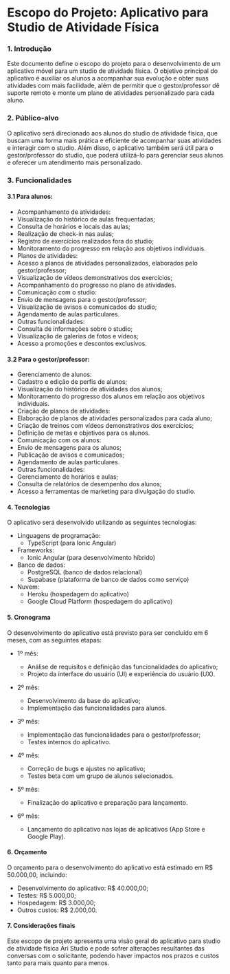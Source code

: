# Escopo do Projeto: Aplicativo para Studio de Atividade Física
### 1. Introdução

Este documento define o escopo do projeto para o desenvolvimento de um aplicativo móvel para um studio de atividade física. O objetivo principal do aplicativo é auxiliar os alunos a acompanhar sua evolução e obter suas atividades com mais facilidade, além de permitir que o gestor/professor dê suporte remoto e monte um plano de atividades personalizado para cada aluno.

### 2. Público-alvo

O aplicativo será direcionado aos alunos do studio de atividade física, que buscam uma forma mais prática e eficiente de acompanhar suas atividades e interagir com o studio. Além disso, o aplicativo também será útil para o gestor/professor do studio, que poderá utilizá-lo para gerenciar seus alunos e oferecer um atendimento mais personalizado.

### 3. Funcionalidades

#### 3.1 Para alunos:

* Acompanhamento de atividades:
* Visualização do histórico de aulas frequentadas;
* Consulta de horários e locais das aulas;
* Realização de check-in nas aulas;
* Registro de exercícios realizados fora do studio;
* Monitoramento do progresso em relação aos objetivos individuais.
* Planos de atividades:
* Acesso a planos de atividades personalizados, elaborados pelo gestor/professor;
* Visualização de vídeos demonstrativos dos exercícios;
* Acompanhamento do progresso no plano de atividades.
* Comunicação com o studio:
* Envio de mensagens para o gestor/professor;
* Visualização de avisos e comunicados do studio;
* Agendamento de aulas particulares.
* Outras funcionalidades:
* Consulta de informações sobre o studio;
* Visualização de galerias de fotos e vídeos;
* Acesso a promoções e descontos exclusivos.

#### 3.2 Para o gestor/professor:

* Gerenciamento de alunos:
* Cadastro e edição de perfis de alunos;
* Visualização do histórico de atividades dos alunos;
* Monitoramento do progresso dos alunos em relação aos objetivos individuais.
* Criação de planos de atividades:
* Elaboração de planos de atividades personalizados para cada aluno;
* Criação de treinos com vídeos demonstrativos dos exercícios;
* Definição de metas e objetivos para os alunos.
* Comunicação com os alunos:
* Envio de mensagens para os alunos;
* Publicação de avisos e comunicados;
* Agendamento de aulas particulares.
* Outras funcionalidades:
* Gerenciamento de horários e aulas;
* Consulta de relatórios de desempenho dos alunos;
* Acesso a ferramentas de marketing para divulgação do studio.

#### 4. Tecnologias

O aplicativo será desenvolvido utilizando as seguintes tecnologias:

* Linguagens de programação:
    * TypeScript (para Ionic Angular)
* Frameworks:
    * Ionic Angular (para desenvolvimento híbrido)
* Banco de dados:
    * PostgreSQL (banco de dados relacional)
    * Supabase (plataforma de banco de dados como serviço)
* Nuvem:
    * Heroku (hospedagem do aplicativo)
    * Google Cloud Platform (hospedagem do aplicativo)

#### 5. Cronograma

O desenvolvimento do aplicativo está previsto para ser concluído em 6 meses, com as seguintes etapas:

* 1º mês:
    * Análise de requisitos e definição das funcionalidades do aplicativo;
    * Projeto da interface do usuário (UI) e experiência do usuário (UX).

* 2º mês:
    * Desenvolvimento da base do aplicativo;
    * Implementação das funcionalidades para alunos.

* 3º mês:
   * Implementação das funcionalidades para o gestor/professor;
   * Testes internos do aplicativo.

* 4º mês:
    * Correção de bugs e ajustes no aplicativo;
    * Testes beta com um grupo de alunos selecionados.

* 5º mês:
    * Finalização do aplicativo e preparação para lançamento.

* 6º mês:
    * Lançamento do aplicativo nas lojas de aplicativos (App Store e Google Play).


#### 6. Orçamento

O orçamento para o desenvolvimento do aplicativo está estimado em R$ 50.000,00, incluindo:

* Desenvolvimento do aplicativo: R$ 40.000,00;
* Testes: R$ 5.000,00;
* Hospedagem: R$ 3.000,00;
* Outros custos: R$ 2.000,00.


#### 7. Considerações finais

Este escopo de projeto apresenta uma visão geral do aplicativo para studio de atividade física Ari Studio e pode sofrer alterações resultantes das conversas com o solicitante, podendo haver impactos nos prazos e custos tanto para mais quanto para menos.
